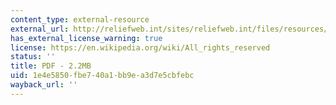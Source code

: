 ```yaml
---
content_type: external-resource
external_url: http://reliefweb.int/sites/reliefweb.int/files/resources/9B04BC14B17E29D585257344006C2207-Actionaid-UnjustWaters-Aug2007.pdf
has_external_license_warning: true
license: https://en.wikipedia.org/wiki/All_rights_reserved
status: ''
title: PDF - 2.2MB
uid: 1e4e5850-fbe7-40a1-bb9e-a3d7e5cbfebc
wayback_url: ''
---
```

